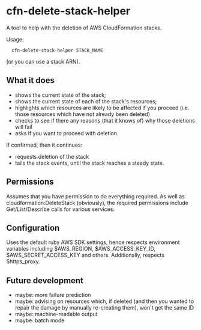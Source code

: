 cfn-delete-stack-helper
=======================

A tool to help with the deletion of AWS CloudFormation stacks.

Usage:

```
  cfn-delete-stack-helper STACK_NAME
```

(or you can use a stack ARN).

What it does
------------

 * shows the current state of the stack;
 * shows the current state of each of the stack's resources;
 * highlights which resources are likely to be affected if you proceed
   (i.e. those resources which have not already been deleted)
 * checks to see if there any reasons (that it knows of) why those deletions
   will fail
 * asks if you want to proceed with deletion.

If confirmed, then it continues:

 * requests deletion of the stack
 * tails the stack events, until the stack reaches a steady state.

Permissions
-----------

Assumes that you have permission to do everything required.  As well as
cloudformation:DeleteStack (obviously), the required permissions include
Get/List/Describe calls for various services.

Configuration
-------------

Uses the default ruby AWS SDK settings, hence respects environment variables
including $AWS_REGION, $AWS_ACCESS_KEY_ID, $AWS_SECRET_ACCESS_KEY and others.
Additionally, respects $https_proxy.

Future development
------------------

 * maybe: more failure prediction
 * maybe: advising on resources which, if deleted (and then you wanted to repair the damage by manually re-creating them), won't get the same ID
 * maybe: machine-readable output
 * maybe: batch mode

